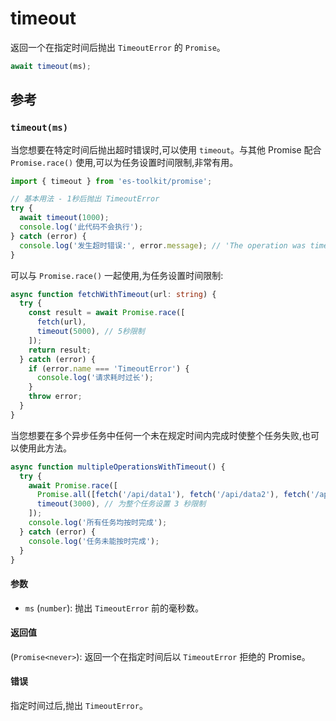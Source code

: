 # timeout

返回一个在指定时间后抛出 `TimeoutError` 的 `Promise`。

```typescript
await timeout(ms);
```

## 参考

### `timeout(ms)`

当您想要在特定时间后抛出超时错误时,可以使用 `timeout`。与其他 Promise 配合 `Promise.race()` 使用,可以为任务设置时间限制,非常有用。

```typescript
import { timeout } from 'es-toolkit/promise';

// 基本用法 - 1秒后抛出 TimeoutError
try {
  await timeout(1000);
  console.log('此代码不会执行');
} catch (error) {
  console.log('发生超时错误:', error.message); // 'The operation was timed out'
}
```

可以与 `Promise.race()` 一起使用,为任务设置时间限制:

```typescript
async function fetchWithTimeout(url: string) {
  try {
    const result = await Promise.race([
      fetch(url),
      timeout(5000), // 5秒限制
    ]);
    return result;
  } catch (error) {
    if (error.name === 'TimeoutError') {
      console.log('请求耗时过长');
    }
    throw error;
  }
}
```

当您想要在多个异步任务中任何一个未在规定时间内完成时使整个任务失败,也可以使用此方法。

```typescript
async function multipleOperationsWithTimeout() {
  try {
    await Promise.race([
      Promise.all([fetch('/api/data1'), fetch('/api/data2'), fetch('/api/data3')]),
      timeout(3000), // 为整个任务设置 3 秒限制
    ]);
    console.log('所有任务均按时完成');
  } catch (error) {
    console.log('任务未能按时完成');
  }
}
```

#### 参数

- `ms` (`number`): 抛出 `TimeoutError` 前的毫秒数。

#### 返回值

(`Promise<never>`): 返回一个在指定时间后以 `TimeoutError` 拒绝的 Promise。

#### 错误

指定时间过后,抛出 `TimeoutError`。
